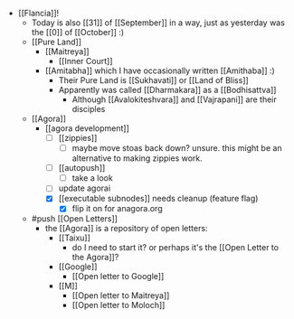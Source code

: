 - [[Flancia]]!
  - Today is also [[31]] of [[September]] in a way, just as yesterday was the [[0]] of [[October]] :)
  - [[Pure Land]]
    - [[Maitreya]]
      - [[Inner Court]]
    - [[Amitabha]] which I have occasionally written [[Amithaba]] :)
      - Their Pure Land is [[Sukhavati]] or [[Land of Bliss]]
      - Apparently was called [[Dharmakara]] as a [[Bodhisattva]]
        - Although [[Avalokiteshvara]] and [[Vajrapani]] are their disciples
  - [[Agora]]
    - [[agora development]]
      - [ ] [[zippies]]
        - [ ] maybe move stoas back down? unsure. this might be an alternative to making zippies work.
      - [ ] [[autopush]]
        - [ ] take a look
      - [ ] update agorai
      - [x] [[executable subnodes]] needs cleanup (feature flag)
        - [x] flip it on for anagora.org
  - #push [[Open Letters]]
    - the [[Agora]] is a repository of open letters:
      - [[Taixu]]
        - do I need to start it? or perhaps it's the [[Open Letter to the Agora]]?
      - [[Google]]
        - [[Open letter to Google]]
      - [[M]]
        - [[Open letter to Maitreya]]
        - [[Open letter to Moloch]]

